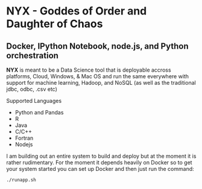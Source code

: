 NYX - Goddes of Order and Daughter of Chaos
==============

Docker, IPython Notebook, node.js, and Python orchestration
--------------

**NYX** is meant to be a Data Science tool that is deployable accross platforms, Cloud,
Windows, & Mac OS and run the same everywhere with support for machine learning, Hadoop,
and NoSQL (as well as the traditional jdbc, odbc, .csv etc) 

Supported Languages
- Python and Pandas
- R
- Java
- C/C++
- Fortran
- Nodejs

I am building out an entire system to build and deploy but at the moment it is rather
rudimentary. For the moment it depends heavily on Docker so to get your system started 
you can set up Docker and then just run the command:

    ./runapp.sh
